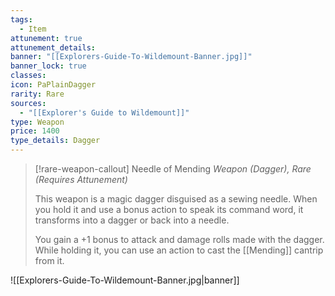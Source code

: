 ```yaml
---
tags:
  - Item
attunement: true
attunement_details: 
banner: "[[Explorers-Guide-To-Wildemount-Banner.jpg]]"
banner_lock: true
classes: 
icon: PaPlainDagger
rarity: Rare
sources:
  - "[[Explorer's Guide to Wildemount]]"
type: Weapon
price: 1400
type_details: Dagger
---
```

>[!rare-weapon-callout] Needle of Mending
>*Weapon (Dagger), Rare (Requires Attunement)*
>
>This weapon is a magic dagger disguised as a sewing needle. When you hold it and use a bonus action to speak its command word, it transforms into a dagger or back into a needle.
>
>You gain a +1 bonus to attack and damage rolls made with the dagger. While holding it, you can use an action to cast the [[Mending]] cantrip from it.

![[Explorers-Guide-To-Wildemount-Banner.jpg|banner]]
